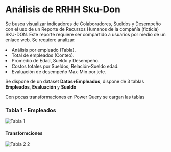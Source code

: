 # Análisis de RRHH Sku-Don 

Se busca visualizar indicadores de Colaboradores, Sueldos y Desempeño con el uso de un Reporte de Recursos Humanos de la compañía (ficticia) SKU-DON. Este reporte requiere ser compartido a usuarios por medio de un enlace web.
Se requiere analizar:

<li>Análisis por empleado (Tabla).</li>
<li>Total de empleados (Conteo).</li>
<li>Promedio de Edad, Sueldo y Desempeño.</li>
<li>Costos totales por Sueldos, Relación-Sueldo edad.</li>
<li>Evaluación de desempeño Max-Min por jefe.</li>

Se dispone de un dataset **Datos+Empleados**, dispone de 3 tablas **Empleados**, **Evaluación** y **Sueldo** 

Con pocas transformaciones en Power Query se cargan las tablas 

### Tabla 1 - Empleados

![Tabla 1](https://user-images.githubusercontent.com/78714438/183729128-74e02653-9db6-4fae-874a-34f4ab4572d8.png)


#### Transformciones


![Tabla 2 2](https://user-images.githubusercontent.com/78714438/183729418-1e412ec9-46dd-45f0-b85a-73d10f5b9b90.png)
